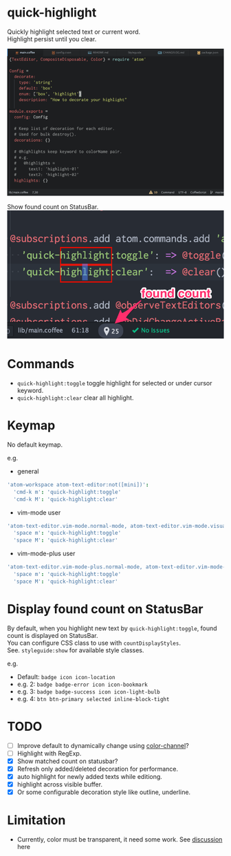 # quick-highlight
Quickly highlight selected text or current word.  
Highlight persist until you clear.

![gif](https://raw.githubusercontent.com/t9md/t9md/3b13d5fb6134b0b393e0a18b27bdd9c7b4350ace/img/atom-quick-highlight.gif)

Show found count on StatusBar.
![gif](https://raw.githubusercontent.com/t9md/t9md/a00e64b9dd85b851ad23c28e830f4a7d7dbe6dcf/img/atom-quick-highlight.png)

# Commands

- `quick-highlight:toggle` toggle highlight for selected or under cursor keyword.
- `quick-highlight:clear` clear all highlight.

# Keymap

No default keymap.

e.g.

* general
```coffeescript
'atom-workspace atom-text-editor:not([mini])':
  'cmd-k m': 'quick-highlight:toggle'
  'cmd-k M': 'quick-highlight:clear'
```

* vim-mode user
```coffeescript
'atom-text-editor.vim-mode.normal-mode, atom-text-editor.vim-mode.visual-mode':
  'space m': 'quick-highlight:toggle'
  'space M': 'quick-highlight:clear'
```

* vim-mode-plus user
```coffeescript
'atom-text-editor.vim-mode-plus.normal-mode, atom-text-editor.vim-mode-plus.visual-mode':
  'space m': 'quick-highlight:toggle'
  'space M': 'quick-highlight:clear'
```

# Display found count on StatusBar

By default, when you highlight new text by `quick-highlight:toggle`, found count is displayed on StatusBar.  
You can configure CSS class to use with `countDisplayStyles`.  
See. `styleguide:show` for available style classes.  

e.g.
- Default: `badge icon icon-location`
- e.g. 2: `badge badge-error icon icon-bookmark`
- e.g. 3: `badge badge-success icon icon-light-bulb`
- e.g. 4: `btn btn-primary selected inline-block-tight`

# TODO

* [ ] Improve default to dynamically change using [color-channel](http://lesscss.org/functions/#color-channel)?
* [ ] Highlight with RegExp.
* [x] Show matched count on statusbar?
* [x] Refresh only added/deleted decoration for performance.
* [x] auto highlight for newly added texts while editiong.
* [x] highlight across visible buffer.
* [x] Or some configurable decoration style like outline, underline.

# Limitation

* Currently, color must be transparent, it need some work.
See [discussion](https://discuss.atom.io/t/editor-marker-css/8616) here
